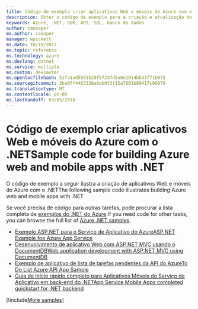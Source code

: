 ```yaml
---
title: Código de exemplo criar aplicativos Web e móveis do Azure com o .NET
description: Obter o código de exemplo para a criação e atualização do .NET de aplicativos Web do Azure
keywords: Azure, .NET, SDK, API, SQL, banco de dados
author: camsoper
ms.author: casoper
manager: wpickett
ms.date: 10/19/2017
ms.topic: reference
ms.technology: azure
ms.devlang: dotnet
ms.service: multiple
ms.custom: devcenter
ms.openlocfilehash: 51fa1ad5831520f5723fd5a0e1014bb43f71b075
ms.sourcegitcommit: 3ba0ff4463338a0ab0f3f15a7601b89417c06970
ms.translationtype: HT
ms.contentlocale: pt-BR
ms.lasthandoff: 03/05/2018
---
```

# <a name="sample-code-for-building-azure-web-and-mobile-apps-with-net"></a><span data-ttu-id="ae569-104">Código de exemplo criar aplicativos Web e móveis do Azure com o .NET</span><span class="sxs-lookup"><span data-stu-id="ae569-104">Sample code for building Azure web and mobile apps with .NET</span></span>

<span data-ttu-id="ae569-105">O código de exemplo a seguir ilustra a criação de aplicativos Web e móveis do Azure com o .NET</span><span class="sxs-lookup"><span data-stu-id="ae569-105">The following sample code illustrates building Azure web and mobile apps with .NET</span></span>

<span data-ttu-id="ae569-106">Se você precisa de código para outras tarefas, pode procurar a lista completa de [exemplos do .NET do Azure](https://azure.microsoft.com/resources/samples/?platform=dotnet&view=azure-dotnet).</span><span class="sxs-lookup"><span data-stu-id="ae569-106">If you need code for other tasks, you can browse the full list of [Azure .NET samples](https://azure.microsoft.com/resources/samples/?platform=dotnet&view=azure-dotnet).</span></span>

- [<span data-ttu-id="ae569-107">Exemplo ASP.NET para o Serviço de Aplicativo do Azure</span><span class="sxs-lookup"><span data-stu-id="ae569-107">ASP.NET Example foe Azure App Service</span></span>](https://azure.microsoft.com/resources/samples/app-service-web-dotnet-get-started/)
- [<span data-ttu-id="ae569-108">Desenvolvimento de aplicativo Web com ASP.NET MVC usando o DocumentDB</span><span class="sxs-lookup"><span data-stu-id="ae569-108">Web application development with ASP.NET MVC using DocumentDB</span></span>](https://azure.microsoft.com/resources/samples/documentdb-dotnet-todo-app/
)
- [<span data-ttu-id="ae569-109">Exemplo de aplicativo de lista de tarefas pendentes da API do Azure</span><span class="sxs-lookup"><span data-stu-id="ae569-109">To Do List Azure API App Sample</span></span>](https://azure.microsoft.com/resources/samples/app-service-api-dotnet-todo-list/?cdn=disable)
- [<span data-ttu-id="ae569-110">Guia de início rápido completo para Aplicativos Móveis do Serviço de Aplicativo em back-end do .NET</span><span class="sxs-lookup"><span data-stu-id="ae569-110">App Service Mobile Apps completed quickstart for .NET backend</span></span>](https://azure.microsoft.com/resources/samples/app-service-mobile-dotnet-backend-quickstart/)


[!include[More samples](includes/more-samples.md)]

